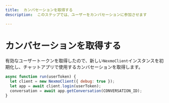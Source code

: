 ```yaml
---
title:  カンバセーションを取得する
description:  このステップでは、ユーザーをカンバセーションに参加させます

---
```


カンバセーションを取得する
=============

有効なユーザートークンを取得したので、新しい`NexmoClient`インスタンスを初期化し、チャットアプリで使用するカンバセーションを取得します。

```javascript
async function run(userToken) {
  let client = new NexmoClient({ debug: true });
  let app = await client.login(userToken);
  conversation = await app.getConversation(CONVERSATION_ID);
}
```

